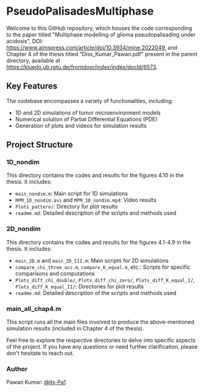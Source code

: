 # PseudoPalisadesMultiphase

Welcome to this GitHub repository, which houses the code corresponding to the paper titled "Multiphase modelling of glioma pseudopalisading under acidosis", DOI: https://www.aimspress.com/article/doi/10.3934/mine.2022049, and Chapter 4 of the thesis titled "Diss_Kumar_Pawan.pdf" present in the parent directory, available at https://kluedo.ub.rptu.de/frontdoor/index/index/docId/6573.

## Key Features

The codebase encompasses a variety of functionalities, including:

- 1D and 2D simulations of tumor microenvironment models
- Numerical solution of Partial Differential Equations (PDE)
- Generation of plots and videos for simulation results

## Project Structure

### 1D_nondim
This directory contains the codes and results for the figures 4.10 in the thesis. It includes:

- `main_nondim.m`: Main script for 1D simulations
- `MPM_1D_nondim.avi` and `MPM_1D_nondim.mp4`: Video results
- `Plots_pattern/`: Directory for plot results
- `readme.md`: Detailed description of the scripts and methods used

### 2D_nondim
This directory contains the codes and results for the figures 4.1-4.9 in the thesis. It includes:

- `main_2D.m` and `main_2D_III.m`: Main scripts for 2D simulations
- `compare_chi_three_occ.m`, `compare_K_equal.m`, etc.: Scripts for specific comparisons and computations
- `Plots_diff_chi_double/`, `Plots_diff_chi_zero/`, `Plots_diff_K_equal_I/`, `Plots_diff_K_equal_II/`: Directories for plot results
- `readme.md`: Detailed description of the scripts and methods used

### main_all_chap4.m
This script runs all the main files involved to produce the above-mentioned simulation results (included in Chapter 4 of the thesis).

Feel free to explore the respective directories to delve into specific aspects of the project. If you have any questions or need further clarification, please don't hesitate to reach out.

### Author
Pawan Kumar: [@its-Pa1](https://github.com/its-Pa1)
